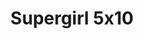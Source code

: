 ---
layout: episodios
title: "Supergirl 5x10"
url_serie_padre: 'supergirl/temporada-5'
category: 'series'
capitulo: 'yes'
anio: '2019'
prev: 'capitulo-9'
proximo: 'capitulo-11'
sandbox: allow-same-origin allow-forms
idioma: 'Subtitulado'
calidad: 'Full HD'
fuente: 'cueva'
reproductores: ["https://upstream.to/embed-p2i1gv91k218.html","https://www.ilovefembed.best/v/gm6r5c-xk16025m","https://player.premiumstream.live/player.php?id=MzUw&sub=https://sub.cuevana2.io/vtt-sub/sub7/Supergirl.S05E10.vtt"]
reproductor: fembed
clasificacion: '+5'
tags:
- Ciencia-Ficcion
---